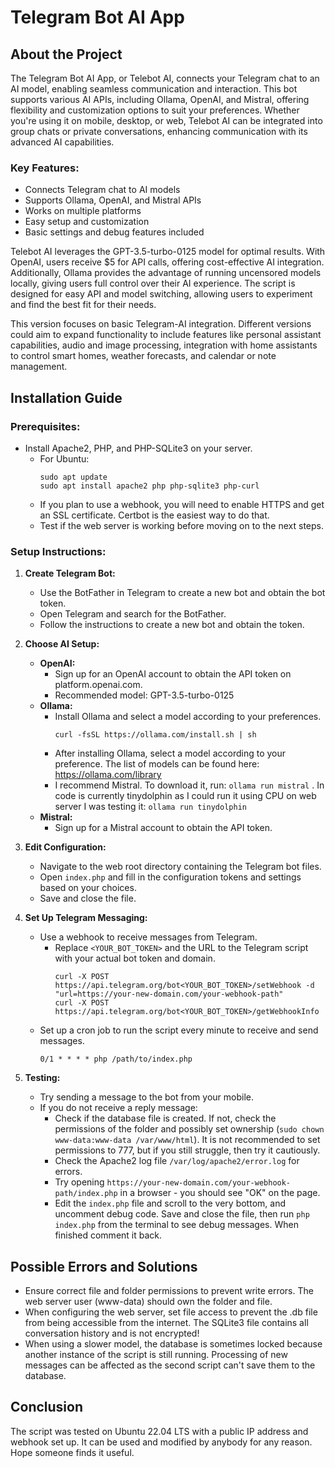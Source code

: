 # Telegram Bot AI App

## About the Project

The Telegram Bot AI App, or Telebot AI, connects your Telegram chat to an AI model, enabling seamless communication and interaction. This bot supports various AI APIs, including Ollama, OpenAI, and Mistral, offering flexibility and customization options to suit your preferences. Whether you're using it on mobile, desktop, or web, Telebot AI can be integrated into group chats or private conversations, enhancing communication with its advanced AI capabilities.

### Key Features:

- Connects Telegram chat to AI models
- Supports Ollama, OpenAI, and Mistral APIs
- Works on multiple platforms
- Easy setup and customization
- Basic settings and debug features included

Telebot AI leverages the GPT-3.5-turbo-0125 model for optimal results. With OpenAI, users receive $5 for API calls, offering cost-effective AI integration. Additionally, Ollama provides the advantage of running uncensored models locally, giving users full control over their AI experience. The script is designed for easy API and model switching, allowing users to experiment and find the best fit for their needs.

This version focuses on basic Telegram-AI integration. Different versions could aim to expand functionality to include features like personal assistant capabilities, audio and image processing, integration with home assistants to control smart homes, weather forecasts, and calendar or note management.

## Installation Guide

### Prerequisites:

- Install Apache2, PHP, and PHP-SQLite3 on your server.
  - For Ubuntu:
    ```
    sudo apt update
    sudo apt install apache2 php php-sqlite3 php-curl
    ```
  - If you plan to use a webhook, you will need to enable HTTPS and get an SSL certificate. Certbot is the easiest way to do that.
  - Test if the web server is working before moving on to the next steps.

### Setup Instructions:

1. **Create Telegram Bot:**
   - Use the BotFather in Telegram to create a new bot and obtain the bot token.
   - Open Telegram and search for the BotFather.
   - Follow the instructions to create a new bot and obtain the token.

2. **Choose AI Setup:**
   - **OpenAI:**
     - Sign up for an OpenAI account to obtain the API token on platform.openai.com.
     - Recommended model: GPT-3.5-turbo-0125 
   - **Ollama:**
     - Install Ollama and select a model according to your preferences.
       ```
       curl -fsSL https://ollama.com/install.sh | sh
       ```
     - After installing Ollama, select a model according to your preference. The list of models can be found here: https://ollama.com/library
     - I recommend Mistral. To download it, run: `ollama run mistral` . In code is currently tinydolphin as I could run it using CPU on web server I was testing it: `ollama run tinydolphin`
   - **Mistral:**
     - Sign up for a Mistral account to obtain the API token.

3. **Edit Configuration:**
   - Navigate to the web root directory containing the Telegram bot files.
   - Open `index.php` and fill in the configuration tokens and settings based on your choices.
   - Save and close the file.

4. **Set Up Telegram Messaging:**
   - Use a webhook to receive messages from Telegram.
     - Replace `<YOUR_BOT_TOKEN>` and the URL to the Telegram script with your actual bot token and domain.
       ```
       curl -X POST https://api.telegram.org/bot<YOUR_BOT_TOKEN>/setWebhook -d "url=https://your-new-domain.com/your-webhook-path"
       curl -X POST https://api.telegram.org/bot<YOUR_BOT_TOKEN>/getWebhookInfo
       ```
   - Set up a cron job to run the script every minute to receive and send messages.
     ```
     0/1 * * * * php /path/to/index.php
     ```

5. **Testing:**
   - Try sending a message to the bot from your mobile. 
   - If you do not receive a reply message:
     - Check if the database file is created. If not, check the permissions of the folder and possibly set ownership (`sudo chown www-data:www-data /var/www/html`). It is not recommended to set permissions to 777, but if you still struggle, then try it cautiously.
     - Check the Apache2 log file `/var/log/apache2/error.log` for errors.
     - Try opening `https://your-new-domain.com/your-webhook-path/index.php` in a browser - you should see "OK" on the page.
     - Edit the `index.php` file and scroll to the very bottom, and uncomment debug code. Save and close the file, then run `php index.php` from the terminal to see debug messages. When finished comment it back.

## Possible Errors and Solutions

- Ensure correct file and folder permissions to prevent write errors. The web server user (www-data) should own the folder and file.
- When configuring the web server, set file access to prevent the .db file from being accessible from the internet. The SQLite3 file contains all conversation history and is not encrypted!
- When using a slower model, the database is sometimes locked because another instance of the script is still running. Processing of new messages can be affected as the second script can't save them to the database.

## Conclusion

The script was tested on Ubuntu 22.04 LTS with a public IP address and webhook set up. 
It can be used and modified by anybody for any reason. 
Hope someone finds it useful.

